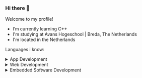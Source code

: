 ### Hi there 👋
Welcome to my profile!

- I’m currently learning C++
- I'm studying at Avans Hogeschool | Breda, The Netherlands
- I'm located in the Netherlands

Languages i know:

<details>
  <summary>App Development</summary>
  - C# (.NET, .NET MAUI) <br>
  - Java <br> 
  - Python
</details>

<details>
  <summary>Web Development</summary>
  - HTML <br>
  - CSS <br>
  - SQL <br>
  - PHP <br>
  - Javascript/Typescript (beginner) <br>
  - React
</details>

<details>
  <summary>Embedded Software Development</summary>
  - C (Arduino, Esp32) <br>
</details>
